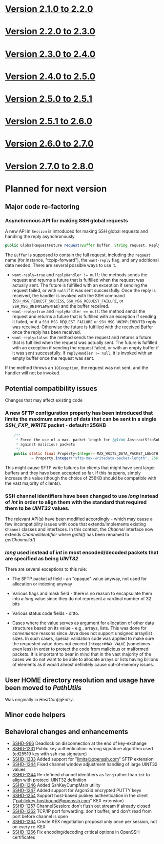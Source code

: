 # [Version 2.1.0 to 2.2.0](./docs/changes/2.2.0.md)

# [Version 2.2.0 to 2.3.0](./docs/changes/2.3.0.md)

# [Version 2.3.0 to 2.4.0](./docs/changes/2.4.0.md)

# [Version 2.4.0 to 2.5.0](./docs/changes/2.5.0.md)

# [Version 2.5.0 to 2.5.1](./docs/changes/2.5.1.md)

# [Version 2.5.1 to 2.6.0](./docs/changes/2.6.0.md)

# [Version 2.6.0 to 2.7.0](./docs/changes/2.7.0.md)

# [Version 2.7.0 to 2.8.0](./docs/changes/2.8.0.md)

# Planned for next version

## Major code re-factoring

### Asynchronous API for making SSH global requests

A new API in `Session` is introduced for making SSH global requests and handling the reply asynchronously.

```java
public GlobalRequestFuture request(Buffer buffer, String request, ReplyHandler replyHandler) throws IOException;
```

The `Buffer` is supposed to contain the full request, including the `request` name (for
instance, "tcpip-forward"), the `want-reply` flag, and any additional data needed. There
are several possible ways to use it.

* `want-reply=true` and `replyHandler != null`: the methods sends the request and returns a
  future that is fulfilled when the request was actually sent. The future is fulfilled with
  an exception if sending the request failed, or with `null` if it was sent successfully.
  Once the reply is received, the handler is invoked with the SSH command (`SSH_MSG_REQUEST_SUCCESS`,
  `SSH_MSG_REQUEST_FAILURE`, or `SSH_MSG_UNIMPLEMENTED`) and the buffer received.
* `want-reply=true` and `replyHandler == null`: the method sends the request and returns a
  future that is fulfilled with an exception if sending it failed, or if a `SSH_MSG_REQUEST_FAILURE`
  or `SSH_MSG_UNIMPLEMENTED` reply was received. Otherwise the future is fulfilled with the received
  Buffer once the reply has been received.
* `want-reply=false`: the method sends the request and returns a future that is fulfilled when
  the request was actually sent. The future is fulfilled with an exception if sending the request
  failed, or with an empty buffer if it was sent successfully. If `replyHandler != null`, it is
  invoked with an empty buffer once the request was sent.
  
If the method throws an `IOException`, the request was not sent, and the handler will not be
invoked.
 
## Potential compatibility issues

Changes that may affect existing code

### A **new** SFTP configuration property has been introduced that limits the maximum amount of data that can be sent in a single *SSH_FXP_WRITE* packet - default=256KB

```java
    /**
     * Force the use of a max. packet length for {@link AbstractSftpSubsystemHelper#doWrite(Buffer, int)} protection
     * against malicious packets
     */
    public static final Property<Integer> MAX_WRITE_DATA_PACKET_LENGTH
            = Property.integer("sftp-max-writedata-packet-length", 256 * 1024);
```

This might cause SFTP write failures for clients that might have sent larger buffers and they have been accepted so far. If this happens, simply increase
this value (though the choice of 256KB should be compatible with the vast majority of clients).

### SSH channel identifiers have been changed to use *long* instead of *int* in order to align them with the standard that required them to be *UINT32* values.

The relevant API(s) have been modified accordingly - which may cause a few incompatibility issues with code that extends/implements existing `Channel` classes
and interfaces. In this context, the *Channel* interface now extends *ChannelIdentifier* where *getId()* has been renamed to *getChannelId()*

### *long* used instead of *int* in most encoded/decoded packets that are specified as being *UINT32*

There are several exceptions to this rule:

* The SFTP packet *id* field - an "opaque" value anyway, not used for allocation or indexing anyway

* Various flags and mask field - there is no reason to encapsulate them into a *long* value since they do not represent a cardinal number of 32 bits

* Various status code fields - ditto.

* Cases where the value serves as argument for allocation of other data structures based on its value - e.g., arrays, lists. This was
done for *convenience* reasons since Java does not support unsigned array/list sizes. In such cases, special validation code was applied
to make sure the requested value does not exceed `Integer#MAX_VALUE` (sometimes even less) in order to protect the code from malicious
or malformed packets. It is important to bear in mind that in the vast majority of the cases we do not want to be able to allocate arrays
or lists having billions of elements as it would almost definitely cause out-of-memory issues.

## User HOME directory resolution and usage have been moved to *PathUtils*

Was originally in *HostConfigEntry*.

## Minor code helpers

## Behavioral changes and enhancements

* [SSHD-966](https://issues.apache.org/jira/browse/SSHD-966) Deadlock on disconnection at the end of key-exchange
* [SSHD-1231](https://issues.apache.org/jira/browse/SSHD-1231) Public key authentication: wrong signature algorithm used (ed25519 key with ssh-rsa signature)
* [SSHD-1233](https://issues.apache.org/jira/browse/SSHD-1233) Added support for "limits@openssh.com" SFTP extension
* [SSHD-1244](https://issues.apache.org/jira/browse/SSHD-1244) Fixed channel window adjustment handling of large UINT32 values
* [SSHD-1244](https://issues.apache.org/jira/browse/SSHD-1244) Re-defined channel identifiers as `long` rather than `int` to align with protocol UINT32 definition
* [SSHD-1246](https://issues.apache.org/jira/browse/SSHD-1246) Added SshKeyDumpMain utility
* [SSHD-1247](https://issues.apache.org/jira/browse/SSHD-1247) Added support for Argon2id encrypted PUTTY keys
* [SSHD-1254](https://issues.apache.org/jira/browse/SSHD-1254) Support host-based pubkey authentication in the client ("publickey-hostbound@openssh.com" KEX extension)
* [SSHD-1257](https://issues.apache.org/jira/browse/SSHD-1257) ChannelSession: don't flush out stream if already closed
* [SSHD-1262](https://issues.apache.org/jira/browse/SSHD-1262) TCP/IP port forwarding: don't buffer, and don't read from port before channel is open
* [SSHD-1264](https://issues.apache.org/jira/browse/SSHD-1264) Create KEX negotiation proposal only once per session, not on every re-KEX
* [SSHD-1266](https://issues.apache.org/jira/browse/SSHD-1266) Fix encoding/decoding critical options in OpenSSH certificates

